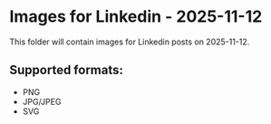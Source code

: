 # Images for Linkedin - 2025-11-12

This folder will contain images for Linkedin posts on 2025-11-12.

## Supported formats:
- PNG
- JPG/JPEG
- SVG
